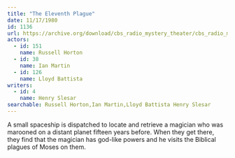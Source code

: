 ```yaml
---
title: "The Eleventh Plague"
date: 11/17/1980
id: 1136
url: https://archive.org/download/cbs_radio_mystery_theater/cbs_radio_mystery_theater-1101-1150.zip/cbs_radio_mystery_theater-1101-1150%2Fcbsrmt_1136_the_eleventh_plague.mp3
actors:  
  - id: 151
    name: Russell Horton  
  - id: 38
    name: Ian Martin  
  - id: 126
    name: Lloyd Battista
writers:  
  - id: 4
    name: Henry Slesar
searchable: Russell Horton,Ian Martin,Lloyd Battista Henry Slesar
---
```

A small spaceship is dispatched to locate and retrieve a magician who was marooned on a distant planet fifteen years before. When they get there, they find that the magician has god-like powers and he visits the Biblical plagues of Moses on them.